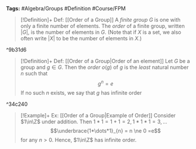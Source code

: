 **Tags:** #Algebra/Groups #Definition #Course/FPM 

> [!Definition]+ Def: [[Order of a Group]]
> A *finite group* $G$ is one with only a finite number of elements. The *order* of a finite group, written $\lvert G \rvert$, is the number of elements in $G$. (Note that if $X$ is a set, we also often write $\lvert X \rvert$ to be the number of elements in $X$.)

^9b31d6

> [!Definition]+ Def: [[Order of a Group|Order of an element]]
> Let $G$ be a group and $g\in G$. Then the *order* $o(g)$ of $g$ is the *least* natural number $n$ such that
> $$g^n = e$$
> If no such $n$ exists, we say that $g$ has infinite order

^34c240

> [!Example]+ Ex: [[Order of a Group|Example of Order]]
> Consider $1\in\Z$ under addition. Then $1*1=1+1=2,\,1*1*1=3,\dots$
> $$\underbrace{1*\dots*1}_{n} = n \ne 0 =e$$
> for any $n>0$. Hence, $1\in\Z$ has infinite order.
